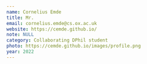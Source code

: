 ```yaml
---
name: Cornelius Emde
title: Mr.
email: cornelius.emde@cs.ox.ac.uk
website: https://cemde.github.io/
note: NULL
category: Collaborating DPhil student
photo: https://cemde.github.io/images/profile.png
year: 2022
---
```

